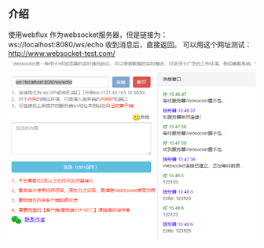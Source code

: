 ## 介绍
使用webflux 作为websocket服务器，但是链接为：ws://localhost:8080/ws/echo
收到消息后，直接返回。
可以用这个网址测试：http://www.websocket-test.com/
![](.README_images/77a1f173.png)

